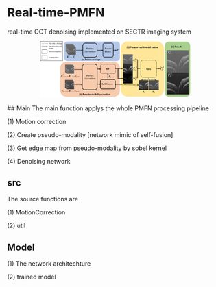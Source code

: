 # Real-time-PMFN
real-time OCT denoising implemented on SECTR imaging system

<p align="center">
  <img src="/imgs/PMFN.png" width="350" title="PMFN pipeline">
</p>
## Main
The main function applys the whole PMFN processing pipeline

(1) Motion correction

(2) Create pseudo-modality [network mimic of self-fusion]

(3) Get edge map from pseudo-modality by sobel kernel

(4) Denoising network

## src
The source functions are

(1) MotionCorrection

(2) util

## Model

(1) The network architechture

(2) trained model
